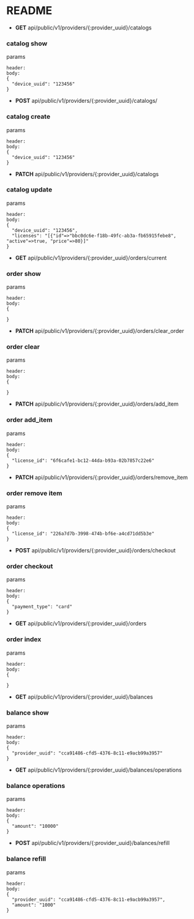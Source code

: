 # README


* __GET__ api/public/v1/providers/{:provider_uuid}/catalogs
### catalog show
params
```
header:
body:
{
  "device_uuid": "123456"
}
```
* __POST__ api/public/v1/providers/{:provider_uuid}/catalogs/
### catalog create
params
```
header:
body:
{
  "device_uuid": "123456"
}
```
* __PATCH__ api/public/v1/providers/{:provider_uuid}/catalogs
### catalog update
params
```
header:
body:
{
  "device_uuid": "123456",
  "licenses": "[{"id"=>"bbc0dc6e-f18b-49fc-ab3a-fb65915febe8", "active"=>true, "price"=>80}]"
}
```
* __GET__ api/public/v1/providers/{:provider_uuid}/orders/current
### order show
params
```
header:
body:
{

}
```
* __PATCH__ api/public/v1/providers/{:provider_uuid}/orders/clear_order
### order clear
params
```
header:
body:
{

}
```
* __PATCH__ api/public/v1/providers/{:provider_uuid}/orders/add_item
### order add_item
params
```
header:
body:
{
  "license_id": "6f6cafe1-bc12-44da-b93a-02b7857c22e6"
}
```
* __PATCH__ api/public/v1/providers/{:provider_uuid}/orders/remove_item
### order remove item
params
```
header:
body:
{
  "license_id": "226a7d7b-3998-474b-bf6e-a4cd71dd5b3e"
}
```
* __POST__ api/public/v1/providers/{:provider_uuid}/orders/checkout
### order checkout
params
```
header:
body:
{
  "payment_type": "card"
}
```
* __GET__ api/public/v1/providers/{:provider_uuid}/orders
### order index
params
```
header:
body:
{

}
```
* __GET__ api/public/v1/providers/{:provider_uuid}/balances
### balance show
params
```
header:
body:
{
  "provider_uuid": "cca91486-cfd5-4376-8c11-e9acb99a3957"
}
```
* __GET__ api/public/v1/providers/{:provider_uuid}/balances/operations
### balance operations
params
```
header:
body:
{
  "amount": "10000"
}
```
* __POST__ api/public/v1/providers/{:provider_uuid}/balances/refill
### balance refill
params
```
header:
body:
{
  "provider_uuid": "cca91486-cfd5-4376-8c11-e9acb99a3957",
  "amount": "1000"
}
```
